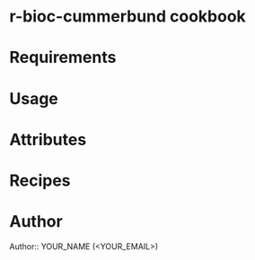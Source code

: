 # r-bioc-cummerbund cookbook

# Requirements

# Usage

# Attributes

# Recipes

# Author

Author:: YOUR_NAME (<YOUR_EMAIL>)

